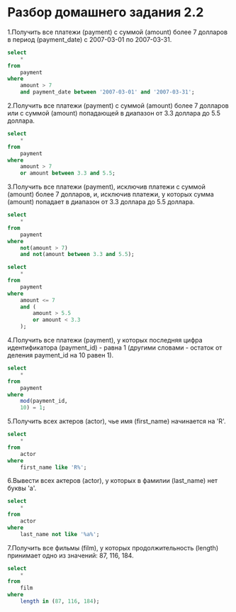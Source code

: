 # Разбор домашнего задания 2.2
1.Получить все платежи (payment) с суммой (amount) более 7 долларов в период (payment_date) с 2007-03-01 по 2007-03-31.
```sql
select
	*
from
	payment
where
	amount > 7
	and payment_date between '2007-03-01' and '2007-03-31';
```


2.Получить все платежи (payment) c суммой (amount) более 7 долларов или с суммой (amount) попадающей в диапазон от 3.3 доллара до 5.5 доллара.
```sql
select
	*
from
	payment
where
	amount > 7
	or amount between 3.3 and 5.5;
```
3.Получить все платежи (payment), исключив платежи с суммой (amount) более 7 долларов, и, исключив платежи, у которых сумма (amount) попадает в диапазон от 3.3 доллара до 5.5 доллара.
```sql
select
	*
from
	payment
where
	not(amount > 7)
	and not(amount between 3.3 and 5.5);
```

```sql
select
	*
from
	payment
where
	amount <= 7
	and (
		amount > 5.5
		or amount < 3.3
	);
```

4.Получить все платежи (payment), у которых последняя цифра идентификатора (payment_id) - равна 1 (другими словами - остаток от деления payment_id на 10 равен 1). 
```sql
select
	*
from
	payment
where
	mod(payment_id,
	10) = 1;
```
5.Получить всех актеров (actor), чье имя (first_name) начинается на 'R'.
```sql
select
	*
from
	actor
where
	first_name like 'R%';
```
6.Вывести всех актеров (actor), у которых в фамилии (last_name) нет буквы 'a'.
```sql
select
	*
from
	actor
where
	last_name not like '%a%';
```

7.Получить все фильмы (film), у которых продолжительность (length) принимает одно из значений: 87, 116, 184.
```sql
select
	*
from
	film
where
	length in (87, 116, 184);
```
